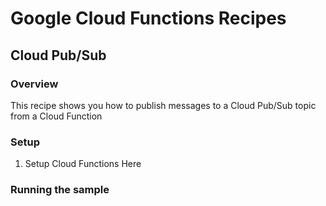 # Google Cloud Functions Recipes
## Cloud Pub/Sub

### Overview
This recipe shows you how to publish messages to a Cloud Pub/Sub topic from a Cloud Function

### Setup
1.  Setup Cloud Functions
    Here 

### Running the sample